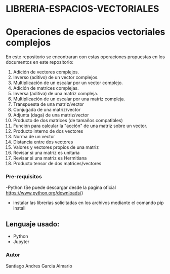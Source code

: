 # LIBRERIA-ESPACIOS-VECTORIALES
# Operaciones de espacios vectoriales complejos
En este repositorio se encontraran con estas operaciones propuestas en los documentos en este repositorio:
1. Adición de vectores complejos.
2. Inverso (aditivo) de un vector complejos.
3. Multiplicación de un escalar por un vector complejo.
4. Adición de matrices complejas.
5. Inversa (aditiva) de una matriz compleja.
6. Multiplicación de un escalar por una matriz compleja.
7. Transpuesta de una matriz/vector
8. Conjugada de una matriz/vector
9. Adjunta (daga) de una matriz/vector
10. Producto de dos matrices (de tamaños compatibles)
11. Función para calcular la "acción" de una matriz sobre un vector.
12. Producto interno de dos vectores
13. Norma de un vector
14. Distancia entre dos vectores
15. Valores  y vectores propios de una matriz
16. Revisar si una matriz es unitaria
17. Revisar si una matriz es Hermitiana
18. Producto tensor de dos matrices/vectores

### Pre-requisitos
-Python (Se puede descargar desde la pagina oficial https://www.python.org/downloads/)
- instalar las librerias solicitadas en los archivos mediante el comando pip install

## Lenguaje usado:
* Python
* Jupyter

### Autor

Santiago Andres Garcia Almario
